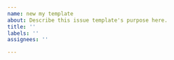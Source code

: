 ```yaml
---
name: new my template
about: Describe this issue template's purpose here.
title: ''
labels: ''
assignees: ''

---
```



